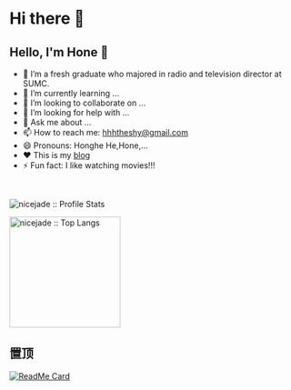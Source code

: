 # Hi there 👋

## Hello, I'm Hone 👋

- 🔭 I’m a fresh graduate who majored in radio and television director at SUMC.
- 🌱 I’m currently learning ...
- 👯 I’m looking to collaborate on ...
- 🤔 I’m looking for help with ...
- 💬 Ask me about ...
- 📫 How to reach me: hhhtheshy@gmail.com
- 😄 Pronouns: Honghe He,Hone,...
- ❤️  This is my [blog](https://juejin.cn/user/3359726847928840/posts)
- ⚡ Fun fact: I like watching movies!!!

<br />

<p align="left">
  <img heigth="195" src="https://github-readme-stats.vercel.app/api?username=shyhhh&show_icons=true&theme=synthwave" alt="nicejade :: Profile Stats" />
</p>
<p align="left">
  <img height="195" src="https://github-readme-stats.vercel.app/api/top-langs/?username=shyhhh&langs_count=10&theme=synthwave&layout=compact" alt="nicejade :: Top Langs" />
</p>

## 置顶

<p align="left">

[![ReadMe Card](https://github-readme-stats.vercel.app/api/pin/?username=shyhhh&repo=Web-notes&theme=synthwave)](https://github.com/shyhhh/Web-notes)
<p/>
